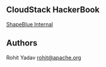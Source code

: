 ## CloudStack HackerBook


[ShapeBlue Internal](shapeblue/link.md)

## Authors

Rohit Yadav <rohit@apache.org>
